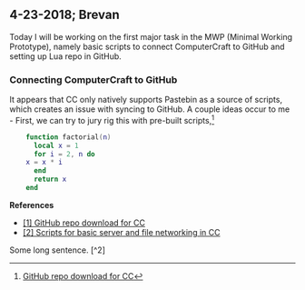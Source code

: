  4-23-2018; Brevan
 -
 
Today I will be working on the first major task in the MWP (Minimal Working Prototype), namely basic scripts to connect ComputerCraft to GitHub and setting up Lua repo in GitHub.

### Connecting ComputerCraft to GitHub
It appears that CC only natively supports Pastebin as a source of scripts, which creates an issue with syncing to GitHub. A couple ideas occur to me - First, we can try to jury rig this with pre-built scripts,[^1]
```lua
    function factorial(n)
	  local x = 1
	  for i = 2, n do
    x = x * i
	  end
	  return x
	end
```
**References**
- [[1] GitHub repo download for CC](http://www.computercraft.info/forums2/index.php?/topic/4072-github-repository-downloader/)
- [[2] Scripts for basic server and file networking in CC](https://github.com/lyqyd/ComputerCraft-LyqydNet)

Some long sentence. [^2]

[^1]: [GitHub repo download for CC](https://google.com)

<!--stackedit_data:
eyJoaXN0b3J5IjpbNzQ4MzIzMDc3LDIwMzgwMzI0MDEsMzY2Nz
Y0ODc2LC0xMDIxODY1ODc1LC0xMTE2ODU4NjIsLTIwNzQ1ODE5
NTddfQ==
-->